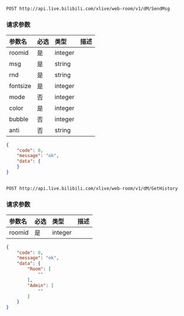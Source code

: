 ##

`POST http://api.live.bilibili.com/xlive/web-room/v1/dM/SendMsg`

### 请求参数

|参数名|必选|类型|描述|
|:---|:---|:---|:---|
|roomid|是|integer||
|msg|是|string||
|rnd|是|string||
|fontsize|是|integer||
|mode|否|integer||
|color|是|integer||
|bubble|否|integer||
|anti|否|string||

```json
{
    "code": 0,
    "message": "ok",
    "data": {
    }
}
```

##

`POST http://api.live.bilibili.com/xlive/web-room/v1/dM/GetHistory`

### 请求参数

|参数名|必选|类型|描述|
|:---|:---|:---|:---|
|roomid|是|integer||

```json
{
    "code": 0,
    "message": "ok",
    "data": {
        "Room": [
            ""
        ],
        "Admin": [
            ""
        ]
    }
}
```

